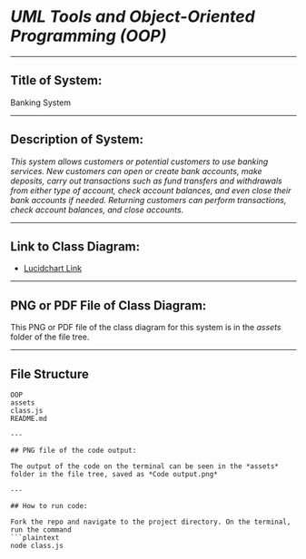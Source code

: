 # *UML Tools and Object-Oriented Programming (OOP)*

---

## Title of System: 

Banking System

---

## Description of System: 

_This system allows customers or potential customers to use banking services. New customers can open or create bank accounts, make deposits, carry out transactions such as fund transfers and withdrawals from either type of account, check account balances, and even close their bank accounts if needed. Returning customers can perform transactions, check account balances, and close accounts._

---

## Link to Class Diagram:
- [Lucidchart Link](https://lucid.app/lucidchart/6d108d9e-8d71-4874-ac1a-eaeadb86a0b4/edit?viewport_loc=-504%2C-227%2C2560%2C1276%2C0_0&invitationId=inv_031c15d3-704a-42cf-af99-86f83e0a6630)

---

## PNG or PDF File of Class Diagram: 

This PNG or PDF file of the class diagram for this system is in the *assets* folder of the file tree.

---

## File Structure
```plaintext
OOP
assets
class.js
README.md 

---

## PNG file of the code output:

The output of the code on the terminal can be seen in the *assets* folder in the file tree, saved as *Code output.png*

---

## How to run code:

Fork the repo and navigate to the project directory. On the terminal, run the command
```plaintext
node class.js